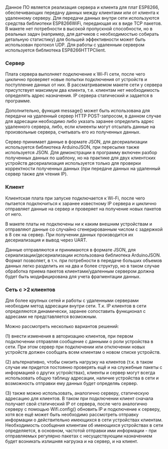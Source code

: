 Данное ПО является реализация сервера и клиента для плат ESP8266, обеспечивающих передачу данных между клиентами или от клиента к удаленному серверу. Для передачи данных внутри сети используются средства библиотеки ESP8266WiFi, передающая их в виде TCP пакетов. В макете нет потребности в высокой пропускной способности, но в реальных задач (например, для датчиков с необходимостью собирать детальную статистику) для большей эффективности может быть использован протокол UDP.
Для работы с удаленным сервером используется библиотека ESP8266HTTPClient. 

### Сервер
Плата сервера выполняет подключение к Wi-Fi сети, после чего циклично проверяет новые попытки подключения от устройств и поступление данных от них. В рассматриваемом макете сети у сервера присутствует максимум два клиента, т.е. клиентам нет необходимость определять адрес назначения.
IP сервера статический и задается в программе.

Дополнительно, функция message() может быть использована для передачи на удаленный сервер HTTP POST-запросом, в данном случае для адресации необходимо либо указать заранее определить адрес удаленного сервера, либо, если клиеенты могут отсылать данные на произвольные сервера, считывать его из полученных данных. 

Сервер принимает данные в формате JSON, для десериализации используется библиотека ArduinoJSON, при пересылке также используется JSON. Для демонстрации в программу включен разбор полученных данных по шаблону, но на практике для двух клиентских устройств десериализация используется только для проверки корректности полученных данных (при передаче данных на удаленный сервер также для чтения IP).

### Клиент
Клиентская плата при запуске подключается к Wi-Fi, после чего пытается подключиться к заранее известному IP сервера и циклично отправляет данные на сервер и проверяет на получение новых пакетов от него.

В макете платы не подключены ни к каким внешним устройствам и отправляют данные со случайно сгенерированным числом с задержкой в 8 сек на сервер. При получении данных производится их десериализация и вывод через UART.

Данные отправляются и принимаются в формате JSON, для сериализации/десериализации использована библиотека ArduinoJSON. Формат позволяет, в т.ч. при потребности в передаче больших объемов данных легко разделить их на два и более структур, но в таком случае обработка приема пакетов клиентами/удаленным сервером должна будет быть модифицирована для учета фрагментации данных.  

### Сеть с >2 клиентов

Для более крупных сетей и работы с удаленными серверами необходим метод адресации внутри сети. Т.к. IP клиентов в сети определяются динамически, заранее сопоставить функционал с адресами не представляется возможным.

Можно рассмотреть несколько вариантов решений: 

(1) внести изменения в авторизацию клиентов, при первом подключении отправляя сообщение с данными о роли устройства в сети. 
При этом сервер при подключении или отключении новых устройств должен сообщать всем клиентам о новом списке устройств.

(2) альтернативно, чтобы снизить нагрузку на клиентов (т.к. в таком случае им придется постоянно проверять ещё и на служебные пакеты с информацией о других устройствах), клиенты и сервер могут всегда использовать общую таблицу адресации, наличие устройства в сети и возможность отправки ему данных будет определяь сервер. 

(3) также можно использовать, аналогично серверу, статическую адресацию для клиентов. В таком при подключении клиент сначала получает свой статический IP от сервера, после чего аналогично серверу с помощью Wifi.config() обновить IP и подключение к серверу, хотя все ещё может быть необходимо рассмотреть отправку информации о действительно имеющихся в сети устройствах клиентам. 
Необходимость сообщения клиентам об имеющихся устройствах в сети определяется, в основном, частотой отправки ими информации - при отправляемых регулярно пакетах с несуществующим назначением будет возникать излишняя нагрузка и на сервер, и на клиент.
